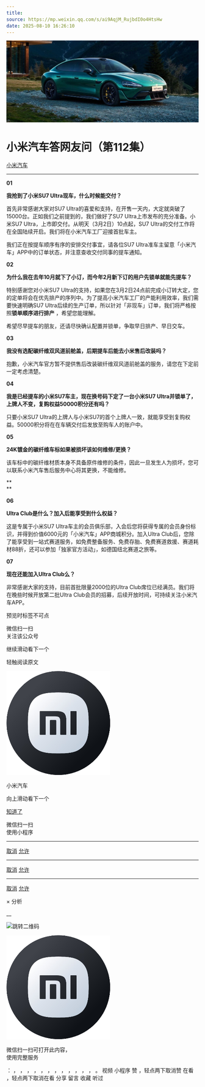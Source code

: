 ```yaml
---
title: 
source: https://mp.weixin.qq.com/s/ai9AqjM_RujbdI0o4HtsHw
date: 2025-08-10 16:26:10
---
```


![cover_image](images/img_afb17266.jpg)


#  小米汽车答网友问（第112集）


[ 小米汽车 ](<javascript:void\(0\);>)

______

****01****

**我抢到了小米SU7 Ultra现车，什么时候能交付？**

首先非常感谢大家对SU7 Ultra的喜爱和支持，在开售一天内，大定就突破了15000台。正如我们之前提到的，我们做好了SU7 Ultra上市发布的充分准备。小米SU7 Ultra，上市即交付。从明天（3月2日）10点起，SU7 Ultra的交付工作将在全国陆续开启。我们将在小米汽车工厂迎接首批车主。

我们正在按提车顺序有序的安排交付事宜，请各位SU7 Ultra准车主留意「小米汽车」APP中的订单状态，并注意查收交付同事的提车通知。

  

**02**

**为什么我在去年10月就下了小订，而今年2月新下订的用户先锁单就能先提车？**

特别感谢您对小米SU7 Ultra的支持，如果您在3月2日24点前完成小订转大定，您的定单将会在优先排产的序列中。为了提高小米汽车工厂的产能利用效率，我们需要快速明确SU7 Ultra后续的生产订单，所以针对「非现车」订单，我们将严格按照**锁单顺序进行排产** ，希望您能理解。

希望尽早提车的朋友，还请尽快确认配置并锁单，争取早日排产、早日交车。

  

**03**

**我没有选配碳纤维双风道前舱盖，后期提车后能去小米售后改装吗？**

抱歉，小米汽车官方暂不提供售后改装碳纤维双风道前舱盖的服务，请您在下定前一定考虑清楚。

  

**04**

**我是已经提车的小米SU7车主，现在换号码下定了一台小米SU7 Ultra并锁单了，上牌人不变，复购权益50000积分还有吗？**

只要小米SU7 Ultra的上牌人与小米SU7的首个上牌人一致，就能享受到复购权益。50000积分将在在车辆交付后发放至购车人的账户中。

  

**05**

**24K镀金的碳纤维车标如果被损坏该如何维修/更换？**

该车标中的碳纤维材质本身不具备原件维修的条件，因此一旦发生人为损坏，您可以联系小米汽车售后服务中心将其更换，不能维修。

**  
**

**06**

**Ultra Club是什么？加入后能享受到什么权益？**

这是专属于小米SU7 Ultra车主的会员俱乐部，入会后您将获得专属的会员身份标识，并得到价值6000元的「小米汽车」APP商城积分。加入Ultra Club后，您除了能享受到一站式赛道服务，如免费整备服务、免费存胎、免费赛道救援、赛道耗材88折，还可以参加「独家官方活动」，如德国纽北赛道之旅等。

  

**07**

**现在还能加入Ultra Club么？**

非常感谢大家的支持，目前首批限量2000位的Ultra Club席位已经满员。我们将在晚些时候开放第二批Ultra Club会员的招募，后续开放时间，可持续关注小米汽车APP。

  

  

  

  

  

[](<>)[](<>)

预览时标签不可点

微信扫一扫  
关注该公众号

继续滑动看下一个

轻触阅读原文

![img_97d833da.jpg](images/img_97d833da.jpg)

小米汽车 

向上滑动看下一个

[知道了](<javascript:;>)

微信扫一扫  
使用小程序

****

[取消](<javascript:void\(0\);>) [允许](<javascript:void\(0\);>)

****

[取消](<javascript:void\(0\);>) [允许](<javascript:void\(0\);>)

****

[取消](<javascript:void\(0\);>) [允许](<javascript:void\(0\);>)

× 分析

__

![跳转二维码]()

![作者头像](images/img_97d833da.jpg)

微信扫一扫可打开此内容，  
使用完整服务

： ， ， ， ， ， ， ， ， ， ， ， ， 。 视频 小程序 赞 ，轻点两下取消赞 在看 ，轻点两下取消在看 分享 留言 收藏 听过